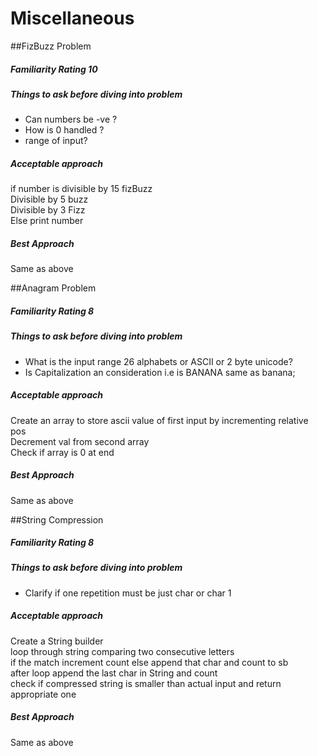 # Miscellaneous

##FizBuzz Problem
##### Familiarity Rating 10
##### Things to ask before diving into problem
* Can numbers be -ve ?
* How is 0 handled ?
* range of input?

##### Acceptable approach
if number is divisible by 15 fizBuzz<br/>
Divisible by 5 buzz <br/>
Divisible by 3 Fizz  <br/>
Else print number
##### Best Approach
Same as above

##Anagram Problem
##### Familiarity Rating 8
##### Things to ask before diving into problem
* What is the input range 26 alphabets or ASCII or 2 byte unicode?
* Is Capitalization an consideration i.e is BANANA same as banana;

##### Acceptable approach
Create an array to store ascii value of first input by incrementing relative pos<br/>
Decrement val from second array<br/>
Check if array is 0 at end

##### Best Approach
Same as above

##String Compression
##### Familiarity Rating 8
##### Things to ask before diving into problem
* Clarify if one repetition must be just char or char 1
##### Acceptable approach
Create a String builder<br>
loop through string comparing two consecutive letters<br>
if the match increment count else append that char and count to sb<br>
after loop append the last char in String and count<br>
check if compressed string is smaller than actual input and return appropriate one<br>
##### Best Approach
Same as above